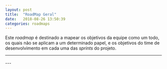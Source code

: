 ```yaml
---
layout: post
title:  "RoadMap Geral"
date:   2018-08-26 13:50:39
categories: roadmaps
---
```


Este _roadmap_ é destinado a mapear os objetivos da equipe como um todo, os quais não se aplicam a um determinado papel, e os objetivos do time de desenvolvimento em cada uma das _sprints_ do projeto.

---

<div class="mxgraph" style="max-width:100%;border:1px solid transparent;" data-mxgraph="{&quot;highlight&quot;:&quot;#0000ff&quot;,&quot;lightbox&quot;:false,&quot;nav&quot;:true,&quot;resize&quot;:true,&quot;toolbar&quot;:&quot;zoom&quot;,&quot;edit&quot;:&quot;_blank&quot;,&quot;url&quot;:&quot;https://drive.google.com/uc?id=1OmGJhQZDaV5gHGcBysdrPLzJb-ZRW9kT&amp;export=download&quot;}"></div>
<script type="text/javascript" src="https://www.draw.io/embed2.js?&fetch=https%3A%2F%2Fdrive.google.com%2Fuc%3Fid%3D1OmGJhQZDaV5gHGcBysdrPLzJb-ZRW9kT%26export%3Ddownload"></script>
---
